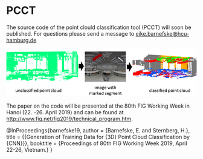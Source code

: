 # PCCT
The source code of the point clould classification tool (PCCT) will soon be published. For questions please send a message to eike.barnefske@hcu-hamburg.de

![Alt text](Motivation.png?raw=true "Concept and Motivation")

The paper on the code will be presented at the 80th FIG Working Week in Hanoi (22. -26. April 2019) and can be found at http://www.fig.net/fig2019/technical_program.htm.


@InProceedings{barnefske19,
  author    = {Barnefske, E. and Sternberg, H.},
  title     = {{Generation of Training Data for {3D} Point Cloud Classification by {CNN}}},
  booktitle = {Proceedings of 80th FIG Working Week 2019, April 22-26, Vietnam.}
  }
